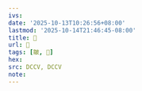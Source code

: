```yaml
---
ivs:
date: '2025-10-13T10:26:56+08:00'
lastmod: '2025-10-14T21:46:45-08:00'
title: 􀶻
url: 􀶻
tags: [皺, 𥀙]
hex: 
src: DCCV, DCCV
note:
---
```

